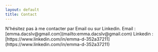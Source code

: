```yaml
---
layout: default
title: Contact
---
```




<div id="contact"></div>
N'hésitez pas à me contacter par Email ou sur Linkedin.  
Email : [emma.dacslv@gmail.com](mailto:emma.dacslv@gmail.com)  
Linkedin : [https://www.linkedin.com/in/emma-d-352a37211](https://www.linkedin.com/in/emma-d-352a37211)

